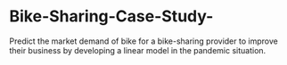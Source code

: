 # Bike-Sharing-Case-Study-
Predict the market demand of bike for a bike-sharing provider to improve their business by developing a linear model in the pandemic situation. 
